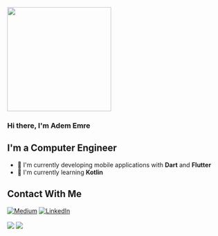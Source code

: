 <img src="https://media2.giphy.com/media/3o6QL6BkYYlWuu66oE/giphy.gif?cid=790b76111bbb978d54860a2974c63a80803ca3bded32c2d4&rid=giphy.gif&ct=g"  height="240">

### Hi there, I'm Adem Emre

## I'm a Computer Engineer
- 🔭 I'm currently developing mobile applications with **Dart** and **Flutter**
- 🌱 I'm currently learning **Kotlin**

## Contact With Me
[![Medium](https://img.shields.io/badge/Medium-12100E?style=for-the-badge&logo=medium&logoColor=white)](https://medium.com/@adememregokmen)
[![LinkedIn](https://img.shields.io/badge/linkedin-%230077B5.svg?style=for-the-badge&logo=linkedin&logoColor=white)](https://www.linkedin.com/in/adem-emre-gokmen/)
</br>
</br>
<img src="https://github-readme-stats.vercel.app/api?username=adem-emre&show_icons=true&theme=tokyonight">
<img src="https://github-readme-stats.vercel.app/api/top-langs/?username=adem-emre&layout=compact&theme=tokyonight">
